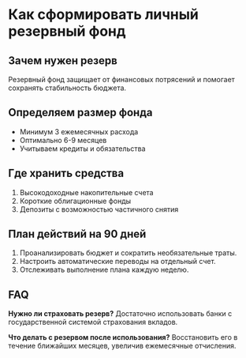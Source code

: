 # Как сформировать личный резервный фонд

## Зачем нужен резерв
Резервный фонд защищает от финансовых потрясений и помогает сохранять стабильность бюджета.

## Определяем размер фонда
- Минимум 3 ежемесячных расхода
- Оптимально 6-9 месяцев
- Учитываем кредиты и обязательства

## Где хранить средства
1. Высокодоходные накопительные счета
2. Короткие облигационные фонды
3. Депозиты с возможностью частичного снятия

## План действий на 90 дней
1. Проанализировать бюджет и сократить необязательные траты.
2. Настроить автоматические переводы на отдельный счет.
3. Отслеживать выполнение плана каждую неделю.

## FAQ
**Нужно ли страховать резерв?**
Достаточно использовать банки с государственной системой страхования вкладов.

**Что делать с резервом после использования?**
Восстановить его в течение ближайших месяцев, увеличив ежемесячные отчисления.
